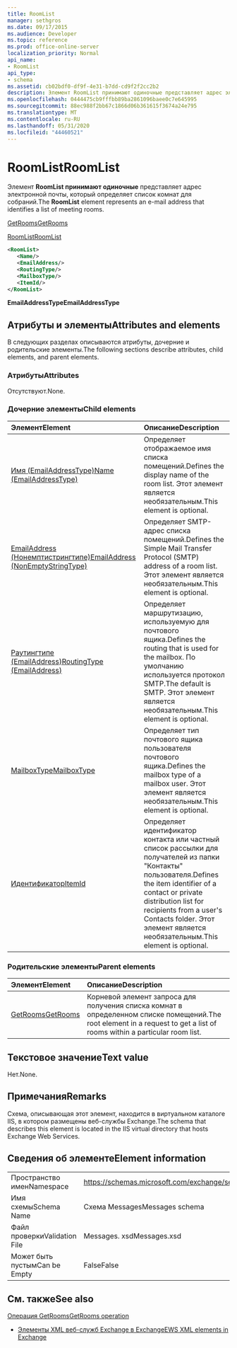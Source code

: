 ```yaml
---
title: RoomList
manager: sethgros
ms.date: 09/17/2015
ms.audience: Developer
ms.topic: reference
ms.prod: office-online-server
localization_priority: Normal
api_name:
- RoomList
api_type:
- schema
ms.assetid: cb02bdf0-df9f-4e31-b7dd-cd9f2f2cc2b2
description: Элемент RoomList принимают одиночные представляет адрес электронной почты, который определяет список комнат для собраний.
ms.openlocfilehash: 0444475cb9fffbb89ba2861096baee0c7e645995
ms.sourcegitcommit: 88ec988f2bb67c1866d06b361615f3674a24e795
ms.translationtype: MT
ms.contentlocale: ru-RU
ms.lasthandoff: 05/31/2020
ms.locfileid: "44460521"
---
```

# <a name="roomlist"></a><span data-ttu-id="171f1-103">RoomList</span><span class="sxs-lookup"><span data-stu-id="171f1-103">RoomList</span></span>

<span data-ttu-id="171f1-104">Элемент **RoomList принимают одиночные** представляет адрес электронной почты, который определяет список комнат для собраний.</span><span class="sxs-lookup"><span data-stu-id="171f1-104">The **RoomList** element represents an e-mail address that identifies a list of meeting rooms.</span></span> 
  
[<span data-ttu-id="171f1-105">GetRooms</span><span class="sxs-lookup"><span data-stu-id="171f1-105">GetRooms</span></span>](getrooms.md)
  
[<span data-ttu-id="171f1-106">RoomList</span><span class="sxs-lookup"><span data-stu-id="171f1-106">RoomList</span></span>](roomlist.md)
  
```XML
<RoomList>
   <Name/>
   <EmailAddress/>
   <RoutingType/>
   <MailboxType/>
   <ItemId/>
</RoomList>
```

 <span data-ttu-id="171f1-107">**EmailAddressType**</span><span class="sxs-lookup"><span data-stu-id="171f1-107">**EmailAddressType**</span></span>
## <a name="attributes-and-elements"></a><span data-ttu-id="171f1-108">Атрибуты и элементы</span><span class="sxs-lookup"><span data-stu-id="171f1-108">Attributes and elements</span></span>

<span data-ttu-id="171f1-109">В следующих разделах описываются атрибуты, дочерние и родительские элементы.</span><span class="sxs-lookup"><span data-stu-id="171f1-109">The following sections describe attributes, child elements, and parent elements.</span></span>
  
### <a name="attributes"></a><span data-ttu-id="171f1-110">Атрибуты</span><span class="sxs-lookup"><span data-stu-id="171f1-110">Attributes</span></span>

<span data-ttu-id="171f1-111">Отсутствуют.</span><span class="sxs-lookup"><span data-stu-id="171f1-111">None.</span></span>
  
### <a name="child-elements"></a><span data-ttu-id="171f1-112">Дочерние элементы</span><span class="sxs-lookup"><span data-stu-id="171f1-112">Child elements</span></span>

|<span data-ttu-id="171f1-113">**Элемент**</span><span class="sxs-lookup"><span data-stu-id="171f1-113">**Element**</span></span>|<span data-ttu-id="171f1-114">**Описание**</span><span class="sxs-lookup"><span data-stu-id="171f1-114">**Description**</span></span>|
|:-----|:-----|
|[<span data-ttu-id="171f1-115">Имя (EmailAddressType)</span><span class="sxs-lookup"><span data-stu-id="171f1-115">Name (EmailAddressType)</span></span>](name-emailaddresstype.md) <br/> |<span data-ttu-id="171f1-116">Определяет отображаемое имя списка помещений.</span><span class="sxs-lookup"><span data-stu-id="171f1-116">Defines the display name of the room list.</span></span> <span data-ttu-id="171f1-117">Этот элемент является необязательным.</span><span class="sxs-lookup"><span data-stu-id="171f1-117">This element is optional.</span></span>  <br/> |
|[<span data-ttu-id="171f1-118">EmailAddress (Нонемптистрингтипе)</span><span class="sxs-lookup"><span data-stu-id="171f1-118">EmailAddress (NonEmptyStringType)</span></span>](emailaddress-nonemptystringtype.md) <br/> |<span data-ttu-id="171f1-119">Определяет SMTP-адрес списка помещений.</span><span class="sxs-lookup"><span data-stu-id="171f1-119">Defines the Simple Mail Transfer Protocol (SMTP) address of a room list.</span></span> <span data-ttu-id="171f1-120">Этот элемент является необязательным.</span><span class="sxs-lookup"><span data-stu-id="171f1-120">This element is optional.</span></span>  <br/> |
|[<span data-ttu-id="171f1-121">Раутингтипе (EmailAddress)</span><span class="sxs-lookup"><span data-stu-id="171f1-121">RoutingType (EmailAddress)</span></span>](routingtype-emailaddress.md) <br/> |<span data-ttu-id="171f1-122">Определяет маршрутизацию, используемую для почтового ящика.</span><span class="sxs-lookup"><span data-stu-id="171f1-122">Defines the routing that is used for the mailbox.</span></span> <span data-ttu-id="171f1-123">По умолчанию используется протокол SMTP.</span><span class="sxs-lookup"><span data-stu-id="171f1-123">The default is SMTP.</span></span> <span data-ttu-id="171f1-124">Этот элемент является необязательным.</span><span class="sxs-lookup"><span data-stu-id="171f1-124">This element is optional.</span></span>  <br/> |
|[<span data-ttu-id="171f1-125">MailboxType</span><span class="sxs-lookup"><span data-stu-id="171f1-125">MailboxType</span></span>](mailboxtype.md) <br/> |<span data-ttu-id="171f1-126">Определяет тип почтового ящика пользователя почтового ящика.</span><span class="sxs-lookup"><span data-stu-id="171f1-126">Defines the mailbox type of a mailbox user.</span></span> <span data-ttu-id="171f1-127">Этот элемент является необязательным.</span><span class="sxs-lookup"><span data-stu-id="171f1-127">This element is optional.</span></span>  <br/> |
|[<span data-ttu-id="171f1-128">Идентификатор</span><span class="sxs-lookup"><span data-stu-id="171f1-128">ItemId</span></span>](itemid.md) <br/> |<span data-ttu-id="171f1-129">Определяет идентификатор контакта или частный список рассылки для получателей из папки "Контакты" пользователя.</span><span class="sxs-lookup"><span data-stu-id="171f1-129">Defines the item identifier of a contact or private distribution list for recipients from a user's Contacts folder.</span></span> <span data-ttu-id="171f1-130">Этот элемент является необязательным.</span><span class="sxs-lookup"><span data-stu-id="171f1-130">This element is optional.</span></span>  <br/> |
   
### <a name="parent-elements"></a><span data-ttu-id="171f1-131">Родительские элементы</span><span class="sxs-lookup"><span data-stu-id="171f1-131">Parent elements</span></span>

|<span data-ttu-id="171f1-132">**Элемент**</span><span class="sxs-lookup"><span data-stu-id="171f1-132">**Element**</span></span>|<span data-ttu-id="171f1-133">**Описание**</span><span class="sxs-lookup"><span data-stu-id="171f1-133">**Description**</span></span>|
|:-----|:-----|
|[<span data-ttu-id="171f1-134">GetRooms</span><span class="sxs-lookup"><span data-stu-id="171f1-134">GetRooms</span></span>](getrooms.md) <br/> |<span data-ttu-id="171f1-135">Корневой элемент запроса для получения списка комнат в определенном списке помещений.</span><span class="sxs-lookup"><span data-stu-id="171f1-135">The root element in a request to get a list of rooms within a particular room list.</span></span>  <br/> |
   
## <a name="text-value"></a><span data-ttu-id="171f1-136">Текстовое значение</span><span class="sxs-lookup"><span data-stu-id="171f1-136">Text value</span></span>

<span data-ttu-id="171f1-137">Нет.</span><span class="sxs-lookup"><span data-stu-id="171f1-137">None.</span></span>
  
## <a name="remarks"></a><span data-ttu-id="171f1-138">Примечания</span><span class="sxs-lookup"><span data-stu-id="171f1-138">Remarks</span></span>

<span data-ttu-id="171f1-139">Схема, описывающая этот элемент, находится в виртуальном каталоге IIS, в котором размещены веб-службы Exchange.</span><span class="sxs-lookup"><span data-stu-id="171f1-139">The schema that describes this element is located in the IIS virtual directory that hosts Exchange Web Services.</span></span>
  
## <a name="element-information"></a><span data-ttu-id="171f1-140">Сведения об элементе</span><span class="sxs-lookup"><span data-stu-id="171f1-140">Element information</span></span>

|||
|:-----|:-----|
|<span data-ttu-id="171f1-141">Пространство имен</span><span class="sxs-lookup"><span data-stu-id="171f1-141">Namespace</span></span>  <br/> |https://schemas.microsoft.com/exchange/services/2006/messages  <br/> |
|<span data-ttu-id="171f1-142">Имя схемы</span><span class="sxs-lookup"><span data-stu-id="171f1-142">Schema Name</span></span>  <br/> |<span data-ttu-id="171f1-143">Схема Messages</span><span class="sxs-lookup"><span data-stu-id="171f1-143">Messages schema</span></span>  <br/> |
|<span data-ttu-id="171f1-144">Файл проверки</span><span class="sxs-lookup"><span data-stu-id="171f1-144">Validation File</span></span>  <br/> |<span data-ttu-id="171f1-145">Messages. xsd</span><span class="sxs-lookup"><span data-stu-id="171f1-145">Messages.xsd</span></span>  <br/> |
|<span data-ttu-id="171f1-146">Может быть пустым</span><span class="sxs-lookup"><span data-stu-id="171f1-146">Can be Empty</span></span>  <br/> |<span data-ttu-id="171f1-147">False</span><span class="sxs-lookup"><span data-stu-id="171f1-147">False</span></span>  <br/> |
   
## <a name="see-also"></a><span data-ttu-id="171f1-148">См. также</span><span class="sxs-lookup"><span data-stu-id="171f1-148">See also</span></span>



[<span data-ttu-id="171f1-149">Операция GetRooms</span><span class="sxs-lookup"><span data-stu-id="171f1-149">GetRooms operation</span></span>](getrooms-operation.md)


- [<span data-ttu-id="171f1-150">Элементы XML веб-служб Exchange в Exchange</span><span class="sxs-lookup"><span data-stu-id="171f1-150">EWS XML elements in Exchange</span></span>](ews-xml-elements-in-exchange.md)


